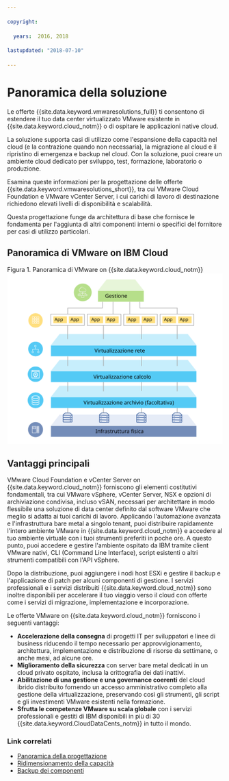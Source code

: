 ```yaml
---

copyright:

  years:  2016, 2018

lastupdated: "2018-07-10"

---
```


# Panoramica della soluzione

Le offerte {{site.data.keyword.vmwaresolutions_full}} ti consentono di estendere il tuo data center virtualizzato VMware esistente in {{site.data.keyword.cloud_notm}} o di ospitare le applicazioni native cloud.

La soluzione supporta casi di utilizzo come l'espansione della capacità nel cloud (e la contrazione quando non necessaria), la migrazione al cloud e il ripristino di emergenza e backup nel cloud. Con la soluzione, puoi creare un ambiente cloud dedicato per sviluppo, test, formazione, laboratorio o produzione.

Esamina queste informazioni per la progettazione delle offerte {{site.data.keyword.vmwaresolutions_short}}, tra cui VMware Cloud Foundation e VMware vCenter Server, i cui carichi di lavoro di destinazione richiedono elevati livelli di disponibilità e scalabilità.

Questa progettazione funge da architettura di base che fornisce le fondamenta per l'aggiunta di altri componenti interni o specifici del fornitore per casi di utilizzo particolari.

## Panoramica di VMware on IBM Cloud

Figura 1. Panoramica di VMware on {{site.data.keyword.cloud_notm}}
![Panoramica di VMware on {{site.data.keyword.cloud_notm}}](solution_overview.svg "La soluzione virtualizza le risorse di calcolo, di rete e, facoltativamente, di archiviazione che devono essere utilizzate dalle VM in cui puoi eseguire le tue applicazioni.")

## Vantaggi principali

VMware Cloud Foundation e vCenter Server on {{site.data.keyword.cloud_notm}} forniscono gli elementi costitutivi fondamentali, tra cui VMware vSphere, vCenter Server, NSX e opzioni di archiviazione condivisa, incluso vSAN, necessari per architettare in modo flessibile una soluzione di data center definito dal software VMware che meglio si adatta ai tuoi carichi di lavoro. Applicando l'automazione avanzata e l'infrastruttura bare metal a singolo tenant, puoi distribuire rapidamente l'intero ambiente VMware in {{site.data.keyword.cloud_notm}} e accedere al tuo ambiente virtuale con i tuoi strumenti preferiti in poche ore. A questo punto, puoi accedere e gestire l'ambiente ospitato da IBM tramite client VMware nativi, CLI (Command Line Interface), script esistenti o altri strumenti compatibili con l'API vSphere.

Dopo la distribuzione, puoi aggiungere i nodi host ESXi e gestire il backup e l'applicazione di patch per alcuni componenti di gestione. I servizi professionali e i servizi distribuiti {{site.data.keyword.cloud_notm}} sono inoltre disponibili per accelerare il tuo viaggio verso il cloud con offerte come i servizi di migrazione, implementazione e incorporazione.

Le offerte VMware on {{site.data.keyword.cloud_notm}} forniscono i seguenti vantaggi:

* **Accelerazione della consegna** di progetti IT per sviluppatori e linee di business riducendo il tempo necessario per approvvigionamento, architettura, implementazione e distribuzione di risorse da settimane, o anche mesi, ad alcune ore.
* **Miglioramento della sicurezza** con server bare metal dedicati in un cloud privato ospitato, inclusa la crittografia dei dati inattivi.
* **Abilitazione di una gestione e una governance coerenti** del cloud ibrido distribuito fornendo un accesso amministrativo completo alla gestione della virtualizzazione, preservando così gli strumenti, gli script e gli investimenti VMware esistenti nella formazione.
* **Sfrutta le competenze VMware su scala globale** con i servizi professionali e gestiti di IBM disponibili in più di 30 {{site.data.keyword.CloudDataCents_notm}} in tutto il mondo.

### Link correlati

* [Panoramica della progettazione](design_overview.html)
* [Ridimensionamento della capacità](solution_scaling.html)
* [Backup dei componenti](solution_backingup.html)
